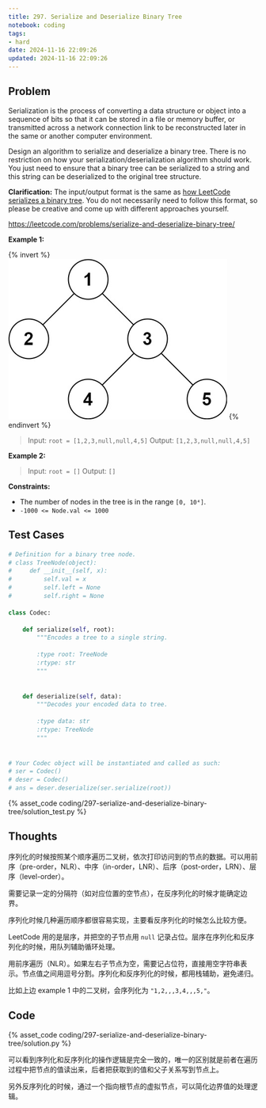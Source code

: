 ```yaml
---
title: 297. Serialize and Deserialize Binary Tree
notebook: coding
tags:
- hard
date: 2024-11-16 22:09:26
updated: 2024-11-16 22:09:26
---
```

## Problem

Serialization is the process of converting a data structure or object into a sequence of bits so that it can be stored in a file or memory buffer, or transmitted across a network connection link to be reconstructed later in the same or another computer environment.

Design an algorithm to serialize and deserialize a binary tree. There is no restriction on how your serialization/deserialization algorithm should work. You just need to ensure that a binary tree can be serialized to a string and this string can be deserialized to the original tree structure.

**Clarification:** The input/output format is the same as [how LeetCode serializes a binary tree](https://support.leetcode.com/hc/en-us/articles/32442719377939-How-to-create-test-cases-on-LeetCode#h_01J5EGREAW3NAEJ14XC07GRW1A). You do not necessarily need to follow this format, so please be creative and come up with different approaches yourself.

<https://leetcode.com/problems/serialize-and-deserialize-binary-tree/>

**Example 1:**

{% invert %}
![case1](297-serialize-and-deserialize-binary-tree/case1.png)
{% endinvert %}

> Input: `root = [1,2,3,null,null,4,5]`
> Output: `[1,2,3,null,null,4,5]`

**Example 2:**

> Input: `root = []`
> Output: `[]`

**Constraints:**

- The number of nodes in the tree is in the range `[0, 10⁴]`.
- `-1000 <= Node.val <= 1000`

## Test Cases

``` python
# Definition for a binary tree node.
# class TreeNode(object):
#     def __init__(self, x):
#         self.val = x
#         self.left = None
#         self.right = None

class Codec:

    def serialize(self, root):
        """Encodes a tree to a single string.

        :type root: TreeNode
        :rtype: str
        """


    def deserialize(self, data):
        """Decodes your encoded data to tree.

        :type data: str
        :rtype: TreeNode
        """


# Your Codec object will be instantiated and called as such:
# ser = Codec()
# deser = Codec()
# ans = deser.deserialize(ser.serialize(root))
```

{% asset_code coding/297-serialize-and-deserialize-binary-tree/solution_test.py %}

## Thoughts

序列化的时候按照某个顺序遍历二叉树，依次打印访问到的节点的数据。可以用前序（pre-order，NLR）、中序（in-order，LNR）、后序（post-order，LRN）、层序（level-order）。

需要记录一定的分隔符（如对应位置的空节点），在反序列化的时候才能确定边界。

序列化时候几种遍历顺序都很容易实现，主要看反序列化的时候怎么比较方便。

LeetCode 用的是层序，并把空的子节点用 `null` 记录占位。层序在序列化和反序列化的时候，用队列辅助循环处理。

用前序遍历（NLR）。如果左右子节点为空，需要记占位符，直接用空字符串表示。节点值之间用逗号分割。序列化和反序列化的时候，都用栈辅助，避免递归。

比如上边 example 1 中的二叉树，会序列化为 `"1,2,,,3,4,,,5,"`。

## Code

{% asset_code coding/297-serialize-and-deserialize-binary-tree/solution.py %}

可以看到序列化和反序列化的操作逻辑是完全一致的，唯一的区别就是前者在遍历过程中把节点的值读出来，后者把获取到的值和父子关系写到节点上。

另外反序列化的时候，通过一个指向根节点的虚拟节点，可以简化边界值的处理逻辑。
